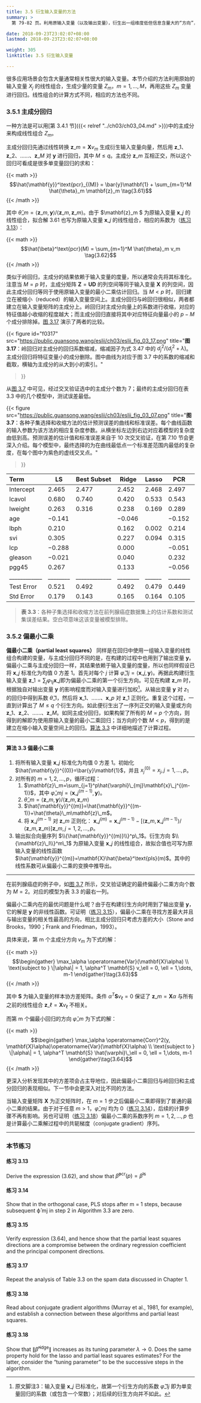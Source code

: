 ```yaml
---
title: 3.5 衍生输入变量的方法
summary: >
  第 79-82 页。利用原输入变量（以及输出变量），衍生出一组维度低但信息含量大的“方向”，使用衍生出的变量进行回归。本节的两个方法主成分回归和偏最小二乘，其原理和表现均与岭回归相似。

date: 2018-09-23T23:02:07+08:00
lastmod: 2018-09-23T23:02:07+08:00

weight: 305
linktitle: 3.5 衍生输入变量

---
```


很多应用场景会包含大量通常相关性很大的输入变量。本节介绍的方法利用原始的输入变量 $X_j$ 的线性组合，生成少量的变量 $Z_m$，$m=1,\dots,M$，再用这些 $Z_m$ 变量进行回归。线性组合的计算方式不同，相应的方法也不同。

### 3.5.1 主成分回归

一种方法是可以用[第 3.4.1 节]({{< relref "../ch03/ch03_04.md" >}})中的主成分来构成线性组合 $Z_m$。

主成分回归先通过线性转换 $\mathbf{z}\_m=\mathbf{X}v_m$ 生成衍生输入变量向量，然后用 $\mathbf{z}\_1$、$\mathbf{z}\_2$、……、$\mathbf{z}\_M$ 对 $\mathbf{y}$ 进行回归，其中 $M\leq q$。主成分 $\mathbf{z}\_m$ 互相正交，所以这个回归可看成是很多单变量回归的求和：

{{< math >}}
$$\hat{\mathbf{y}}^\text{pcr}_{(M)} =
\bar{y}\mathbf{1} + \sum_{m=1}^M \hat{\theta}_m \mathbf{z}_m \tag{3.61}$$
{{< /math >}}

其中 $\hat{\theta}\_m=\langle\mathbf{z}\_m,\mathbf{y}\rangle/\langle\mathbf{z}\_m,\mathbf{z}\_m\rangle$。由于 $\mathbf{z}\_m $ 为原输入变量 $\mathbf{x}\_j$ 的线性组合，拟合解 3.61 也写为原输入变量 $\mathbf{x}\_j$ 的线性组合，相应的系数为（[练习 3.13](#练习-313)）：

{{< math >}}
$$\hat{\beta}^\text{pcr}(M) = \sum_{m=1}^M \hat{\theta}_m v_m \tag{3.62}$$
{{< /math >}}

类似于岭回归，主成分的结果依赖于输入变量的度量，所以通常会先将其标准化。注意当 $M=p$ 时，主成分矩阵 $\mathbf{Z}=\mathbf{U}\mathbf{D}$ 的列空间等同于输入变量 $\mathbf{X}$ 的列空间，因此主成分回归等同于使用原输入变量的最小二乘估计回归。当 $M<p$ 时，回归建立在被缩小（reduced）的输入变量空间上。主成分回归与岭回归很相似，两者都建立在输入变量矩阵的主成分上。岭回归对主成分向量上的系数进行收缩，对应的特征值越小收缩的程度越大；而主成分回归直接将其中对应特征向量最小的 $p-M$ 个成分排除掉。[图 3.17](#figure-f0317) 演示了两者的比较。

{{< figure
  id="f0317"
  src="https://public.guansong.wang/eslii/ch03/eslii_fig_03_17.png"
  title="**图 3.17**：岭回归对主成分的回归系数缩减，缩减因子为式 3.47 中的 $d_j^2/(d_j^2+\lambda)$。主成分回归将特征变量小的成分删除。图中曲线为对应于图 3.7 中的系数的缩减和截取，横轴为主成分的从大到小的索引。"
>}}

从[图 3.7](#figure-f0307) 中可见，经过交叉验证选中的主成分个数为 7；最终的主成分回归在表 3.3 中的几个模型中，测试误差最低。

{{< figure
  src="https://public.guansong.wang/eslii/ch03/eslii_fig_03_07.png"
  title="**图 3.7**：各种子集选择和收缩方法的估计预测误差的曲线和标准误差。每个曲线函数的输入参数为该方法的相应复杂度参数。从横坐标左边到右边对应着模型的复杂度由低到高。预测误差的估计值和标准误差来自于 10 次交叉验证，在第 7.10 节会更深入介绍。每个模型中，最终选择的为在曲线最低点一个标准差范围内最低的复杂度，在每个图中为紫色的虚线交叉点。"
>}}

| Term       | LS     | Best Subset | Ridge  |Lasso | PCR    | PLS    |
|:-----------|--------|-------------|--------|------|--------|--------|
| Intercept  | 2.465  | 2.477       | 2.452  |2.468 | 2.497  | 2.452  |
| lcavol     | 0.680  | 0.740       | 0.420  |0.533 | 0.543  | 0.419  |
| lweight    | 0.263  | 0.316       | 0.238  |0.169 | 0.289  | 0.344  |
| age        | −0.141 |             | −0.046 |      | −0.152 | −0.026 |
| lbph       | 0.210  |             | 0.162  |0.002 | 0.214  | 0.220  |
| svi        | 0.305  |             | 0.227  |0.094 | 0.315  | 0.243  |
| lcp        | −0.288 |             | 0.000  |      | −0.051 | 0.079  |
| gleason    | −0.021 |             | 0.040  |      | 0.232  | 0.011  |
| pgg45      | 0.267  |             | 0.133  |      | −0.056 | 0.084  |
|____________|________|_____________|________|______|________|________|
| Test Error | 0.521  | 0.492       | 0.492  |0.479 | 0.449  | 0.528  |
| Std Error  | 0.179  | 0.143       | 0.165  |0.164 | 0.105  | 0.152  |

> **表 3.3**：各种子集选择和收缩方法在前列腺癌症数据集上的估计系数和测试集误差结果。空白项意味这该变量被模型排除。

### 3.5.2 偏最小二乘

**偏最小二乘（partial least squares）** 同样是在回归中使用一组输入变量的线性组合构建的变量，与主成分回归不同的是，在构建的过程中也用到了输出变量 $\mathbf{y}$。偏最小二乘与主成分回归一样，其结果依赖于输入变量的度量，所以也同样假设已将 $\mathbf{x}\_j$ 标准化为均值 0 方差 1。首先对每个 $j$ 计算 $\hat{\varphi}\_{1j}=\langle\mathbf{x}\_j,\mathbf{y}\rangle$。再据此构建衍生输入变量 $\mathbf{z}\_1=\sum_j\varphi_{1j}\mathbf{x}\_j$即为偏最小二乘的第一个衍生方向。可见在构建 $\mathbf{z}\_m$ 时，根据独自对输出变量 $\mathbf{y}$ 的影响程度而对输入变量进行加权[^1]。从输出变量 $\mathbf{y}$ 对 $z_1$ 的回归中得到系数 $\hat{\theta}\_1$，然后将 $\mathbf{x}\_1$、……、$\mathbf{x}\_p$ 对 $\mathbf{z}\_1$ 正则化。重复这个过程，一直到计算出了 $M\leq q$ 个衍生方向。如此便衍生出了一序列正交的输入变量或方向 $\mathbf{z}\_1$、$\mathbf{z}\_2$、……、$\mathbf{z}\_M$。如同主成分回归，如果构架了所有的 $M=p$ 个方向，则得到的解即为使用原输入变量的最小二乘回归；当方向的个数 $M<p$，得到的是建立在缩小输入变量空间上的回归。[算法 3.3](#算法-33-偏最小二乘) 中详细地描述了计算过程。

----------

#### 算法 3.3 偏最小二乘

1. 将所有输入变量 $\mathbf{x}\_j$ 标准化为均值 0 方差 1。初始化 $\hat{\mathbf{y}}^{(0)}=\bar{y}\mathbf{1}$，并且 $x_j^{(0)}=x_j,j=1,\dots,p$。
2. 对所有的 $m=1,2,\dots,p$，循环过程：
   1. $\mathbf{z}\_m=\sum_{j=1}^p\hat{\varphi}\_{mj}\mathbf{x}\_j^{(m-1)}$，其中 $\hat{\varphi}\_{mj}=\langle\mathbf{x}\_j^{(m-1)},\mathbf{y}\rangle$。
   2. $\hat{\theta}\_m=\langle\mathbf{z}\_m,\mathbf{y}\rangle/\langle\mathbf{z}\_m,\mathbf{z}\_m\rangle$
   3. $\hat{\mathbf{y}}^{(m)}=\hat{\mathbf{y}}^{(m-1)}+\hat{\theta}\_m\mathbf{z}\_m$。
   4. 将 $\mathbf{x}\_j^{(m-1)}$ 对 $\mathbf{z}\_m$ 正则化：
     $\mathbf{x}\_j^{(m)}=\mathbf{x}\_j^{(m-1)}-[\langle\mathbf{z}\_m,\mathbf{x}\_j^{(m-1)} \rangle/\langle\mathbf{z}\_m,\mathbf{z}\_m\rangle]\mathbf{z}\_m,j=1,2,\dots,p$。
3. 输出拟合向量序列 $\\{\hat{\mathbf{y}}^{(m)}\\}^p\_1$。衍生方向 $\\{\mathbf{z}\_l\\}^m\_1$ 为原输入变量 $\mathbf{x}\_j$ 的线性组合，故拟合值也可写为原输入变量的线性函数 $\hat{\mathbf{y}}^{(m)}=\mathbf{X}\hat{\beta}^\text{pls}(m)$。其中的线性系数可从偏最小二乘的变换中推导出。

----------

在前列腺癌症的例子中，如[图 3.7](#figure-f0307) 所示，交叉验证确定的最终偏最小二乘方向个数为 $M=2$。对应的模型为表 3.3 的最右一列。

偏最小二乘内在的最优问题是什么呢？由于在构建衍生方向时用到了输出变量 $\mathbf{y}$，它的解是 $\mathbf{y}$ 的非线性函数。可证明（[练习 3.15](#练习-315)），偏最小二乘在寻找方差最大并且与输出变量的相关性最高的方向，相比主成分回归只考虑方差的大小（Stone and Brooks，1990；Frank and Friedman，1993）。

具体来说，第 m 个主成分方向 $v_m$ 为下式的解：

{{< math >}}
$$\begin{gather}
\max_\alpha \operatorname{Var}(\mathbf{X}\alpha) \\
\text{subject to } \|\alpha\| = 1, \alpha^T \mathbf{S} v_\ell = 0, \ell = 1,\dots, m-1
\end{gather}\tag{3.63}$$
{{< /math >}}

其中 $\mathbf{S}$ 为输入变量的样本协方差矩阵。条件 $\alpha^T\mathbf{S}v_\ell=0$ 保证了 $\mathbf{z}\_m=\mathbf{X}\alpha$ 与所有之前的线性组合 $\mathbf{z}\_\ell=\mathbf{X}v_\ell$ 不相关。

而第 m 个偏最小回归的方向 $\hat{\varphi}\_m$ 为下式的解：

{{< math >}}
$$\begin{gather}
\max_\alpha \operatorname{Corr}^2(y, \mathbf{X}\alpha)\operatorname{Var}(\mathbf{X}\alpha) \\
\text{subject to } \|\alpha\| = 1, \alpha^T \mathbf{S} \hat{\varphi}\_\ell = 0, \ell = 1,\dots, m-1
\end{gather}\tag{3.64}$$
{{< /math >}}

更深入分析发现其中的方差项会占主导地位，因此偏最小二乘回归与岭回归和主成分回归的表现相似。下一节中会更深入对比不同的方法。

当输入变量矩阵 $\mathbf{X}$ 为正交矩阵时，在 $m=1$ 步之后偏最小二乘即得到了普通的最小二乘的结果。由于对于任意 $m>1$，$\hat\varphi\_{mj}$ 均为 0（[练习 3.14](#练习-314)），后续的计算步骤不再有影响。另也可证明（[练习 3.18](#练习-318)）偏最小二乘的系数序列 $m=1,2,\dots,p$ 也是计算最小二乘解过程中的共轭梯度（conjugate gradient）序列。

----------

### 本节练习

#### 练习 3.13

Derive the expression (3.62), and show that
$\hat{\beta}^{\text{pcr}}(p)=\hat{\beta}^{\text{ls}}$

#### 练习 3.14

Show that in the orthogonal case, PLS stops after m = 1 steps,
because subsequent ϕ̂ mj in step 2 in Algorithm 3.3 are zero.

#### 练习 3.15

Verify expression (3.64), and hence show that the partial least
squares directions are a compromise between the ordinary regression
coefficient and the principal component directions.

#### 练习 3.17

Repeat the analysis of Table 3.3 on the spam data discussed in
Chapter 1.

#### 练习 3.18

Read about conjugate gradient algorithms (Murray et al., 1981, for
example), and establish a connection between these algorithms and partial
least squares.

#### 练习 3.18

Show that $\|\hat{\beta}^\text{ridge}\|$ increases as its tuning parameter
$\lambda\rightarrow0$. Does
the same property hold for the lasso and partial least squares estimates?
For the latter, consider the “tuning parameter” to be the successive steps
in the algorithm.

[^1]: 原文脚注3：输入变量 $\mathbf{x}\_j$ 已标准化，故第一个衍生方向的系数 $\hat{\varphi}\_{1j}$ 即为单变量回归的系数（或包含一个常数）；对后续的衍生方向并不如此。

